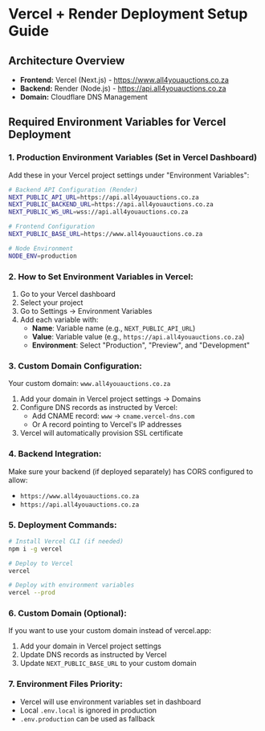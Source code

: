 # Vercel + Render Deployment Setup Guide

## Architecture Overview
- **Frontend:** Vercel (Next.js) - https://www.all4youauctions.co.za
- **Backend:** Render (Node.js) - https://api.all4youauctions.co.za
- **Domain:** Cloudflare DNS Management

## Required Environment Variables for Vercel Deployment

### 1. Production Environment Variables (Set in Vercel Dashboard)

Add these in your Vercel project settings under "Environment Variables":

```bash
# Backend API Configuration (Render)
NEXT_PUBLIC_API_URL=https://api.all4youauctions.co.za
NEXT_PUBLIC_BACKEND_URL=https://api.all4youauctions.co.za
NEXT_PUBLIC_WS_URL=wss://api.all4youauctions.co.za

# Frontend Configuration  
NEXT_PUBLIC_BASE_URL=https://www.all4youauctions.co.za

# Node Environment
NODE_ENV=production
```

### 2. How to Set Environment Variables in Vercel:

1. Go to your Vercel dashboard
2. Select your project
3. Go to Settings → Environment Variables
4. Add each variable with:
   - **Name**: Variable name (e.g., `NEXT_PUBLIC_API_URL`)
   - **Value**: Variable value (e.g., `https://api.all4youauctions.co.za`)
   - **Environment**: Select "Production", "Preview", and "Development"

### 3. Custom Domain Configuration:

Your custom domain: `www.all4youauctions.co.za`
1. Add your domain in Vercel project settings → Domains
2. Configure DNS records as instructed by Vercel:
   - Add CNAME record: `www` → `cname.vercel-dns.com`
   - Or A record pointing to Vercel's IP addresses
3. Vercel will automatically provision SSL certificate

### 4. Backend Integration:

Make sure your backend (if deployed separately) has CORS configured to allow:
- `https://www.all4youauctions.co.za`
- `https://api.all4youauctions.co.za`

### 5. Deployment Commands:

```bash
# Install Vercel CLI (if needed)
npm i -g vercel

# Deploy to Vercel
vercel

# Deploy with environment variables
vercel --prod
```

### 6. Custom Domain (Optional):

If you want to use your custom domain instead of vercel.app:
1. Add your domain in Vercel project settings
2. Update DNS records as instructed by Vercel
3. Update `NEXT_PUBLIC_BASE_URL` to your custom domain

### 7. Environment Files Priority:

- Vercel will use environment variables set in dashboard
- Local `.env.local` is ignored in production
- `.env.production` can be used as fallback
